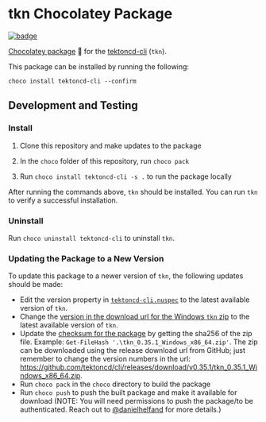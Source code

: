 # tkn Chocolatey Package

[![badge](https://img.shields.io/chocolatey/v/tektoncd-cli)](https://chocolatey.org/packages/tektoncd-cli/)

[Chocolatey package](https://chocolatey.org/packages/tektoncd-cli/) 🍫 for the [tektoncd-cli](https://github.com/tektoncd/cli) (`tkn`).

This package can be installed by running the following:

```
choco install tektoncd-cli --confirm
```

## Development and Testing

### Install

1. Clone this repository and make updates to the package

2. In the `choco` folder of this repository, run `choco pack`

3. Run `choco install tektoncd-cli -s .` to run the package locally

After running the commands above, `tkn` should be installed. You can run `tkn` to verify a successful installation.

### Uninstall

Run `choco uninstall tektoncd-cli` to uninstall `tkn`. 

### Updating the Package to a New Version

To update this package to a newer version of `tkn`, the following updates should be made:

* Edit the version property in [`tektoncd-cli.nuspec`](https://github.com/tektoncd/cli/blob/main/choco/tektoncd-cli.nuspec#L5) to the latest available version of `tkn`. 
* Change the [version in the download url for the Windows `tkn` zip](https://github.com/tektoncd/cli/blob/main/choco/tools/chocolateyinstall.ps1#L4) to the latest available version of `tkn`. 
* Update the [checksum for the package](https://github.com/tektoncd/cli/blob/main/choco/tools/chocolateyinstall.ps1#L11) by getting the sha256 of the zip file. Example: `Get-FileHash '.\tkn_0.35.1_Windows_x86_64.zip'`. The zip can be downloaded using the release download url from GitHub; just remember to change the version numbers in the url: https://github.com/tektoncd/cli/releases/download/v0.35.1/tkn_0.35.1_Windows_x86_64.zip.
* Run `choco pack` in the `choco` directory to build the package
* Run `choco push` to push the built package and make it available for download (NOTE: You will need permissions to push the package/to be authenticated. Reach out to [@danielhelfand](https://github.com/danielhelfand) for more details.)
